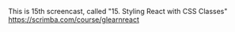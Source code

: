 This is 15th screencast, called "15. Styling React with CSS Classes"
https://scrimba.com/course/glearnreact